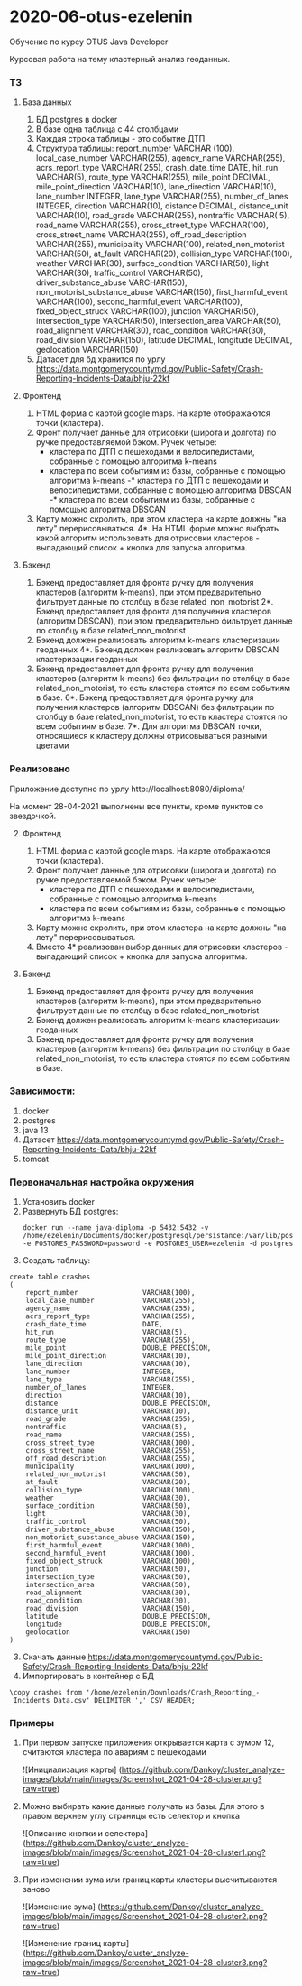 # 2020-06-otus-ezelenin

Обучение по курсу OTUS Java Developer


Курсовая работа на тему кластерный анализ геоданных.

### ТЗ

1) База данных
    1. БД postgres в docker
    2. В базе одна таблица с 44 столбцами
    3. Каждая строка таблицы - это событие ДТП
    4. Структура таблицы:
       report_number VARCHAR (100), local_case_number VARCHAR(255), agency_name VARCHAR(255), acrs_report_type VARCHAR(
       255), crash_date_time DATE, hit_run VARCHAR(5), route_type VARCHAR(255), mile_point DECIMAL, mile_point_direction
       VARCHAR(10), lane_direction VARCHAR(10), lane_number INTEGER, lane_type VARCHAR(255), number_of_lanes INTEGER,
       direction VARCHAR(10), distance DECIMAL, distance_unit VARCHAR(10), road_grade VARCHAR(255), nontraffic VARCHAR(
       5), road_name VARCHAR(255), cross_street_type VARCHAR(100), cross_street_name VARCHAR(255), off_road_description
       VARCHAR(255), municipality VARCHAR(100), related_non_motorist VARCHAR(50), at_fault VARCHAR(20), collision_type
       VARCHAR(100), weather VARCHAR(30), surface_condition VARCHAR(50), light VARCHAR(30), traffic_control VARCHAR(50),
       driver_substance_abuse VARCHAR(150), non_motorist_substance_abuse VARCHAR(150), first_harmful_event VARCHAR(100),
       second_harmful_event VARCHAR(100), fixed_object_struck VARCHAR(100), junction VARCHAR(50), intersection_type
       VARCHAR(50), intersection_area VARCHAR(50), road_alignment VARCHAR(30), road_condition VARCHAR(30), road_division
       VARCHAR(150), latitude DECIMAL, longitude DECIMAL, geolocation VARCHAR(150)
    4. Датасет для бд хранится по
       урлу https://data.montgomerycountymd.gov/Public-Safety/Crash-Reporting-Incidents-Data/bhju-22kf

2) Фронтенд
    1. HTML форма с картой google maps. На карте отображаются точки (кластера).
    2. Фронт получает данные для отрисовки (широта и долгота) по ручке предоставляемой бэком. Ручек четыре:
        - кластера по ДТП с пешеходами и велосипедистами, собранные с помощью алгоритма k-means
        - кластера по всем событиям из базы, собранные с помощью алгоритма k-means -* кластера по ДТП с пешеходами и
          велосипедистами, собранные с помощью алгоритма DBSCAN -* кластера по всем событиям из базы, собранные с
          помощью алгоритма DBSCAN
    3. Карту можно скролить, при этом кластера на карте должны "на лету" перерисовываться. 4*. На HTML форме можно
       выбрать какой алгоритм использовать для отрисовки кластеров - выпадающий список + кнопка для запуска алгоритма.

3) Бэкенд
    1. Бэкенд предоставляет для фронта ручку для получения кластеров (алгоритм k-means), при этом предварительно
       фильтрует данные по столбцу в базе related_non_motorist 2*. Бэкенд предоставляет для фронта для получения
       кластеров (алгоритм DBSCAN), при этом предварительно фильтрует данные по столбцу в базе related_non_motorist
    3. Бэкенд должен реализовать алгоритм k-means кластеризации геоданных 4*. Бэкенд должен реализовать алгоритм DBSCAN
       кластеризации геоданных
    5. Бэкенд предоставляет для фронта ручку для получения кластеров (алгоритм k-means) без фильтрации по столбцу в базе
       related_non_motorist, то есть кластера стоятся по всем событиям в базе. 6*. Бэкенд предоставляет для фронта ручку
       для получения кластеров (алгоритм DBSCAN) без фильтрации по столбцу в базе related_non_motorist, то есть кластера
       стоятся по всем событиям в базе. 7*. Для алгоритма DBSCAN точки, относящиеся к кластеру должны отрисовываться
       разными цветами

### Реализовано

Приложение доступно по урлу http://localhost:8080/diploma/

На момент 28-04-2021 выполнены все пункты, кроме пунктов со звездочкой.

2) Фронтенд
    1. HTML форма с картой google maps. На карте отображаются точки (кластера).
    2. Фронт получает данные для отрисовки (широта и долгота) по ручке предоставляемой бэком. Ручек четыре:
        - кластера по ДТП с пешеходами и велосипедистами, собранные с помощью алгоритма k-means
        - кластера по всем событиям из базы, собранные с помощью алгоритма k-means
    3. Карту можно скролить, при этом кластера на карте должны "на лету" перерисовываться. 
    4. Вместо 4* реализован выбор данных для отрисовки кластеров - выпадающий список + кнопка для запуска алгоритма.

3) Бэкенд
    1. Бэкенд предоставляет для фронта ручку для получения кластеров (алгоритм k-means), при этом предварительно
       фильтрует данные по столбцу в базе related_non_motorist
    3. Бэкенд должен реализовать алгоритм k-means кластеризации геоданных
    5. Бэкенд предоставляет для фронта ручку для получения кластеров (алгоритм k-means) без фильтрации по столбцу в базе
       related_non_motorist, то есть кластера стоятся по всем событиям в базе.

### Зависимости:

1) docker
2) postgres
3) java 13
4) Датасет https://data.montgomerycountymd.gov/Public-Safety/Crash-Reporting-Incidents-Data/bhju-22kf
5) tomcat

### Первоначальная настройка окружения

1) Установить docker
2) Развернуть БД postgres:
   ```shell
   docker run --name java-diploma -p 5432:5432 -v /home/ezelenin/Documents/docker/postgresql/persistance:/var/lib/postgresql/data -e POSTGRES_PASSWORD=password -e POSTGRES_USER=ezelenin -d postgres
   ```
3) Создать таблицу:

```postgresql
create table crashes
(
    report_number                VARCHAR(100),
    local_case_number            VARCHAR(255),
    agency_name                  VARCHAR(255),
    acrs_report_type             VARCHAR(255),
    crash_date_time              DATE,
    hit_run                      VARCHAR(5),
    route_type                   VARCHAR(255),
    mile_point                   DOUBLE PRECISION,
    mile_point_direction         VARCHAR(10),
    lane_direction               VARCHAR(10),
    lane_number                  INTEGER,
    lane_type                    VARCHAR(255),
    number_of_lanes              INTEGER,
    direction                    VARCHAR(10),
    distance                     DOUBLE PRECISION,
    distance_unit                VARCHAR(10),
    road_grade                   VARCHAR(255),
    nontraffic                   VARCHAR(5),
    road_name                    VARCHAR(255),
    cross_street_type            VARCHAR(100),
    cross_street_name            VARCHAR(255),
    off_road_description         VARCHAR(255),
    municipality                 VARCHAR(100),
    related_non_motorist         VARCHAR(50),
    at_fault                     VARCHAR(20),
    collision_type               VARCHAR(100),
    weather                      VARCHAR(30),
    surface_condition            VARCHAR(50),
    light                        VARCHAR(30),
    traffic_control              VARCHAR(50),
    driver_substance_abuse       VARCHAR(150),
    non_motorist_substance_abuse VARCHAR(150),
    first_harmful_event          VARCHAR(100),
    second_harmful_event         VARCHAR(100),
    fixed_object_struck          VARCHAR(100),
    junction                     VARCHAR(50),
    intersection_type            VARCHAR(50),
    intersection_area            VARCHAR(50),
    road_alignment               VARCHAR(30),
    road_condition               VARCHAR(30),
    road_division                VARCHAR(150),
    latitude                     DOUBLE PRECISION,
    longitude                    DOUBLE PRECISION,
    geolocation                  VARCHAR(150)
)
```

3) Скачать данные https://data.montgomerycountymd.gov/Public-Safety/Crash-Reporting-Incidents-Data/bhju-22kf
4) Импортировать в контейнер с БД

```postgresql
\copy crashes from '/home/ezelenin/Downloads/Crash_Reporting_-_Incidents_Data.csv' DELIMITER ',' CSV HEADER;
```

### Примеры

1) При первом запуске приложения открывается карта с зумом 12, считаются кластера по авариям с пешеходами

   ![Инициализация карты] (https://github.com/Dankoy/cluster_analyze-images/blob/main/images/Screenshot_2021-04-28-cluster.png?raw=true)

2) Можно выбирать какие данные получать из базы. Для этого в правом верхнем углу страницы есть селектор и кнопка

   ![Описание кнопки и селектора] (https://github.com/Dankoy/cluster_analyze-images/blob/main/images/Screenshot_2021-04-28-cluster1.png?raw=true)

3) При изменении зума или границ карты кластеры высчитываются заново

   ![Изменение зума] (https://github.com/Dankoy/cluster_analyze-images/blob/main/images/Screenshot_2021-04-28-cluster2.png?raw=true)
   
   ![Изменение границ карты] (https://github.com/Dankoy/cluster_analyze-images/blob/main/images/Screenshot_2021-04-28-cluster3.png?raw=true)


   